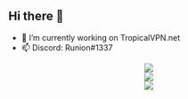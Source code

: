 ## Hi there 👋

- 🔭 I’m currently working on TropicalVPN.net
- 📫 Discord: Runion#1337
<p align="center">
<img src="https://github-readme-streak-stats.herokuapp.com/?user=Runion1337&theme=dark"></img><br>
<img src="https://github-readme-stats.vercel.app/api?username=runion1337&layout=compact&theme=dark"></img><br><img src="https://github-readme-stats.vercel.app/api/top-langs/?username=runion1337&layout=compact&theme=dark"></img>
</p>

